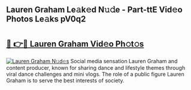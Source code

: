 ## Lauren Graham Le𝚊k𝚎d N𝚞𝚍e - Part-ttE Vid𝚎o Photos Le𝚊ks pV0q2

# <h2><a href="http://fbetigu.evod.top/?m=Lauren+Graham">🔗 👉🔴 Lauren Graham Vid𝚎o Ph𝚘t𝚘s</a></h2>

[![Lauren Graham N𝚞d𝚎s](https://i.imgur.com/8V9OHl7.gif)](http://fbetigu.evod.top/?m=Lauren+Graham)
Social media sensation Lauren Graham and content producer, known for sharing dance and lifestyle themes through viral dance challenges and mini vlogs. The role of a public figure Lauren Graham is to serve the best interests of society. 
